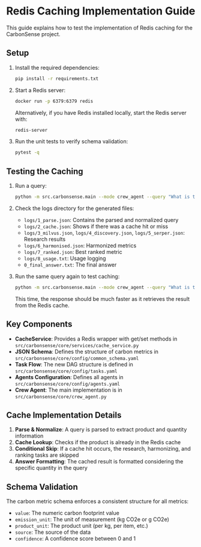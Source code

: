 # Redis Caching Implementation Guide

This guide explains how to test the implementation of Redis caching for the CarbonSense project.

## Setup

1. Install the required dependencies:

   ```bash
   pip install -r requirements.txt
   ```
2. Start a Redis server:

   ```bash
   docker run -p 6379:6379 redis
   ```

   Alternatively, if you have Redis installed locally, start the Redis server with:

   ```bash
   redis-server
   ```
3. Run the unit tests to verify schema validation:

   ```bash
   pytest -q
   ```

## Testing the Caching

1. Run a query:

   ```bash
   python -m src.carbonsense.main --mode crew_agent --query "What is the carbon footprint of 2 kg beef?"
   ```
2. Check the logs directory for the generated files:

   - `logs/1_parse.json`: Contains the parsed and normalized query
   - `logs/2_cache.json`: Shows if there was a cache hit or miss
   - `logs/3_milvus.json`, `logs/4_discovery.json`, `logs/5_serper.json`: Research results
   - `logs/6_harmonised.json`: Harmonized metrics
   - `logs/7_ranked.json`: Best ranked metric
   - `logs/8_usage.txt`: Usage logging
   - `0_final_answer.txt`: The final answer
3. Run the same query again to test caching:

   ```bash
   python -m src.carbonsense.main --mode crew_agent --query "What is the carbon footprint of 2 kg beef?"
   ```

   This time, the response should be much faster as it retrieves the result from the Redis cache.

## Key Components

- **CacheService**: Provides a Redis wrapper with get/set methods in `src/carbonsense/core/services/cache_service.py`
- **JSON Schema**: Defines the structure of carbon metrics in `src/carbonsense/core/config/common_schema.yaml`
- **Task Flow**: The new DAG structure is defined in `src/carbonsense/core/config/tasks.yaml`
- **Agents Configuration**: Defines all agents in `src/carbonsense/core/config/agents.yaml`
- **Crew Agent**: The main implementation is in `src/carbonsense/core/crew_agent.py`

## Cache Implementation Details

1. **Parse & Normalize**: A query is parsed to extract product and quantity information
2. **Cache Lookup**: Checks if the product is already in the Redis cache
3. **Conditional Skip**: If a cache hit occurs, the research, harmonizing, and ranking tasks are skipped
4. **Answer Formatting**: The cached result is formatted considering the specific quantity in the query

## Schema Validation

The carbon metric schema enforces a consistent structure for all metrics:

- `value`: The numeric carbon footprint value
- `emission_unit`: The unit of measurement (kg CO2e or g CO2e)
- `product_unit`: The product unit (per kg, per item, etc.)
- `source`: The source of the data
- `confidence`: A confidence score between 0 and 1

